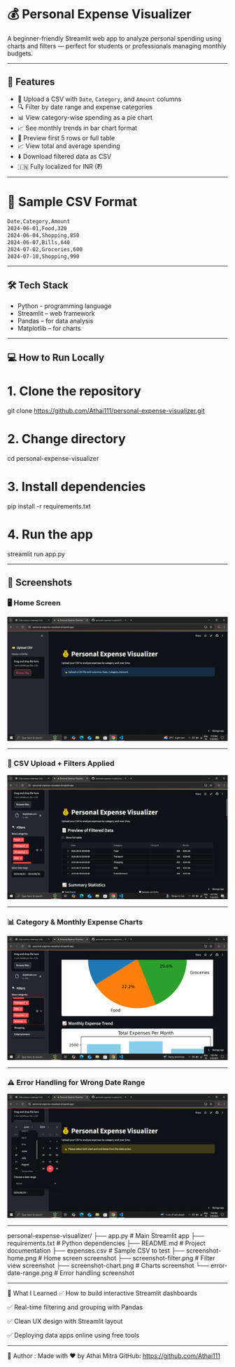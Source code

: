 # 💰 Personal Expense Visualizer

A beginner-friendly Streamlit web app to analyze personal spending using charts and filters — perfect for students or professionals managing monthly budgets.

---

## 🚀 Features

- 📂 Upload a CSV with `Date`, `Category`, and `Amount` columns
- 🔍 Filter by date range and expense categories
- 📊 View category-wise spending as a pie chart
- 📈 See monthly trends in bar chart format
- 📄 Preview first 5 rows or full table
- 📈 View total and average spending
- ⬇️ Download filtered data as CSV
- 🇮🇳 Fully localized for INR (₹)

---

# 📁 Sample CSV Format

```csv
Date,Category,Amount
2024-06-01,Food,320
2024-06-04,Shopping,850
2024-06-07,Bills,640
2024-07-02,Groceries,600
2024-07-10,Shopping,990
```



---

## 🛠 Tech Stack

- Python - programming language
- Streamlit – web framework
- Pandas – for data analysis
- Matplotlib – for charts

---

## 💻 How to Run Locally

# 1. Clone the repository
git clone https://github.com/Athai111/personal-expense-visualizer.git

# 2. Change directory
cd personal-expense-visualizer

# 3. Install dependencies
pip install -r requirements.txt

# 4. Run the app
streamlit run app.py

---

## 📸 Screenshots

### 🖥️ Home Screen

![Home Screen](screenshot-home.png)

---

### 🧮 CSV Upload + Filters Applied

![Filters](screenshot-filter.png)

---

### 📊 Category & Monthly Expense Charts

![Charts](screenshot-chart.png)

---

### ⚠️ Error Handling for Wrong Date Range

![Date Error](error-date-range.png)

---

personal-expense-visualizer/
├── app.py # Main Streamlit app
├── requirements.txt # Python dependencies
├── README.md # Project documentation
├── expenses.csv # Sample CSV to test
├── screenshot-home.png # Home screen screenshot
├── screenshot-filter.png # Filter view screenshot
├── screenshot-chart.png # Charts screenshot
└── error-date-range.png # Error handling screenshot


---

🧠 What I Learned
✅ How to build interactive Streamlit dashboards

✅ Real-time filtering and grouping with Pandas

✅ Clean UX design with Streamlit layout

✅ Deploying data apps online using free tools

---

👤 Author :
Made with ❤️ by Athai Mitra
GitHub: https://github.com/Athai111


